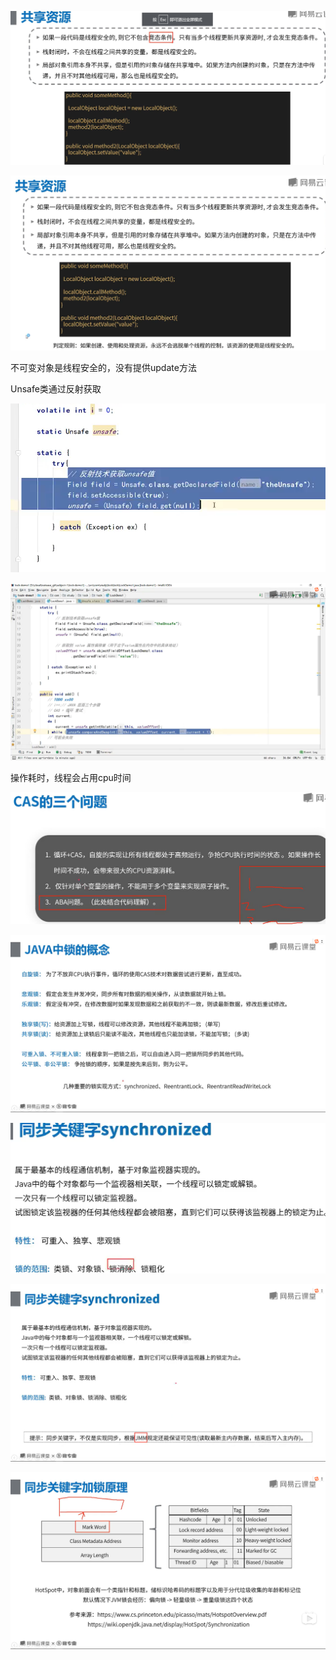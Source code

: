 ![image-20200810230427059](高性能1.assets/image-20200810230427059.png)

![image-20200810230611030](高性能1.assets/image-20200810230611030.png)

不可变对象是线程安全的，没有提供update方法



Unsafe类通过反射获取

![image-20200811095136132](高性能1.assets/image-20200811095136132.png)

![image-20200811100548337](高性能1.assets/image-20200811100548337.png)

操作耗时，线程会占用cpu时间

![image-20200811110656217](高性能1.assets/image-20200811110656217.png)

![image-20200811134011145](高性能1.assets/image-20200811134011145.png)

![image-20200811142036666](高性能1.assets/image-20200811142036666.png)

![image-20200811142101972](高性能1.assets/image-20200811142101972.png)

![image-20200811151659483](高性能1.assets/image-20200811151659483.png)